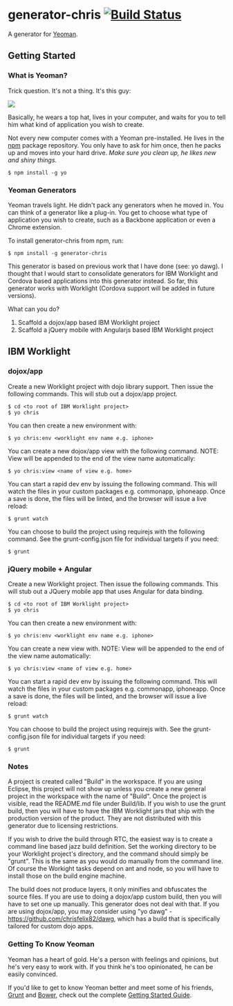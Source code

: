 # generator-chris [![Build Status](https://secure.travis-ci.org/chrisfelix82/generator-chris.png?branch=master)](https://travis-ci.org/chrisfelix82/generator-chris)

A generator for [Yeoman](http://yeoman.io).


## Getting Started

### What is Yeoman?

Trick question. It's not a thing. It's this guy:

![](http://i.imgur.com/JHaAlBJ.png)

Basically, he wears a top hat, lives in your computer, and waits for you to tell him what kind of application you wish to create.

Not every new computer comes with a Yeoman pre-installed. He lives in the [npm](https://npmjs.org) package repository. You only have to ask for him once, then he packs up and moves into your hard drive. *Make sure you clean up, he likes new and shiny things.*

```
$ npm install -g yo
```

### Yeoman Generators

Yeoman travels light. He didn't pack any generators when he moved in. You can think of a generator like a plug-in. You get to choose what type of application you wish to create, such as a Backbone application or even a Chrome extension.

To install generator-chris from npm, run:

```
$ npm install -g generator-chris
```

This generator is based on previous work that I have done (see: yo dawg).  I thought that I would start to consolidate generators for IBM Worklight and Cordova based applications into this generator instead. So far, this generator works with Worklight (Cordova support will be added in future versions).  

What can you do?  
1. Scaffold a dojox/app based IBM Worklight project 
2. Scaffold a jQuery mobile with Angularjs based IBM Worklight project

## IBM Worklight

### dojox/app

Create a new Worklight project with dojo library support.  Then issue the following commands.  This will stub out a dojox/app project.

```
$ cd <to root of IBM Worklight project>
$ yo chris
```

You can then create a new environment with:

```
$ yo chris:env <worklight env name e.g. iphone>
```

You can create a new dojox/app view with the following command.  NOTE: View will be appended to the end of the view name automatically:

```
$ yo chris:view <name of view e.g. home>
```

You can start a rapid dev env by issuing the following command.  This will watch the files in your custom packages e.g. commonapp, iphoneapp.  Once a save is done, the files will be linted, and the browser will issue a live reload:

```
$ grunt watch
```

You can choose to build the project using requirejs with the following command.  See the grunt-config.json file for individual targets if you need:

```
$ grunt
```

### jQuery mobile + Angular

Create a new Worklight project.  Then issue the following commands.  This will stub out a JQuery mobile app that uses Angular for data binding.

```
$ cd <to root of IBM Worklight project>
$ yo chris
```

You can then create a new environment with:

```
$ yo chris:env <worklight env name e.g. iphone>
```

You can create a new view with.  NOTE: View will be appended to the end of the view name automatically:

```
$ yo chris:view <name of view e.g. home>
```

You can start a rapid dev env by issuing the following command.  This will watch the files in your custom packages e.g. commonapp, iphoneapp.  Once a save is done, the files will be linted, and the browser will issue a live reload:

```
$ grunt watch
```

You can choose to build the project using requirejs with.  See the grunt-config.json file for individual targets if you need:

```
$ grunt
```

### Notes

A project is created called "Build" in the workspace.  If you are using Eclipse, this project will not show up unless you create a new general project in the workspace with the name of "Build".  Once the project is visible, read the README.md file under Build/lib.  If you wish to use the grunt build, then you will have to have the IBM Worklight jars that ship with the production version of the product.  They are not distributed with this generator due to licensing restrictions.

If you wish to drive the build through RTC, the easiest way is to create a command line based jazz build definition.  Set the working directory to be your Worklight project's directory, and the command should simply be "grunt".  This is the same as you would do manually from the command line.  Of course the Workight tasks depend on ant and node, so you will have to install those on the build engine machine.

The build does not produce layers, it only minifies and obfuscates the source files.  If you are use to doing a dojox/app custom build, then you will have to set one up manually.  This generator does not deal with that.  If you are using dojox/app, you may consider using "yo dawg" - https://github.com/chrisfelix82/dawg, which has a build that is specifically tailored for custom dojo apps.


### Getting To Know Yeoman

Yeoman has a heart of gold. He's a person with feelings and opinions, but he's very easy to work with. If you think he's too opinionated, he can be easily convinced.

If you'd like to get to know Yeoman better and meet some of his friends, [Grunt](http://gruntjs.com) and [Bower](http://bower.io), check out the complete [Getting Started Guide](https://github.com/yeoman/yeoman/wiki/Getting-Started).
